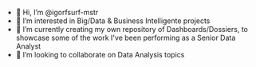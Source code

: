 - 👋 Hi, I’m @igorfsurf-mstr
- 👀 I’m interested in Big/Data & Business Intelligente projects
- 🌱 I’m currently creating my own repository of Dashboards/Dossiers, to showcase some of the work I've been performing as a Senior Data Analyst
- 💞️ I’m looking to collaborate on Data Analysis topics

<!---
igorfsurf-mstr/igorfsurf-mstr is a ✨ special ✨ repository because its `README.md` (this file) appears on your GitHub profile.
You can click the Preview link to take a look at your changes.
--->
